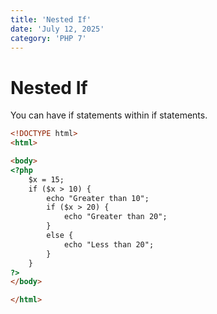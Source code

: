 ```yaml
---
title: 'Nested If'
date: 'July 12, 2025'
category: 'PHP 7'
---
```


# Nested If

You can have if statements within if statements.

```html
<!DOCTYPE html>
<html>

<body>
<?php
    $x = 15;
    if ($x > 10) {
        echo "Greater than 10";
        if ($x > 20) {
            echo "Greater than 20";
        }
        else {
            echo "Less than 20";
        }
    }
?>
</body>

</html>
```